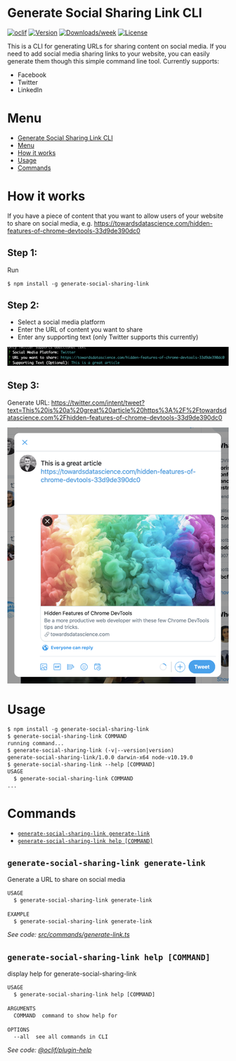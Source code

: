 # Generate Social Sharing Link CLI

[![oclif](https://img.shields.io/badge/cli-oclif-brightgreen.svg)](https://oclif.io)
[![Version](https://img.shields.io/npm/v/generate-social-sharing-link.svg)](https://npmjs.org/package/generate-social-sharing-link)
[![Downloads/week](https://img.shields.io/npm/dw/generate-social-sharing-link.svg)](https://npmjs.org/package/generate-social-sharing-link)
[![License](https://img.shields.io/npm/l/generate-social-sharing-link.svg)](https://github.com/georgeperry1/generate-social-sharing-link/blob/master/package.json)

This is a CLI for generating URLs for sharing content on social media. If you need to add social media sharing links to your website, you can easily generate them though this simple command line tool. Currently supports: 

- Facebook
- Twitter
- LinkedIn

# Menu
<!-- toc -->
* [Generate Social Sharing Link CLI](#generate-social-sharing-link-cli)
* [Menu](#menu)
* [How it works](#how-it-works)
* [Usage](#usage)
* [Commands](#commands)
<!-- tocstop -->

<!-- howitworks -->
# How it works
If you have a piece of content that you want to allow users of your website to share on social media, e.g. https://towardsdatascience.com/hidden-features-of-chrome-devtools-33d9de390dc0

## Step 1:
Run 
```
$ npm install -g generate-social-sharing-link
```

## Step 2:
- Select a social media platform
- Enter the URL of content you want to share
- Enter any supporting text (only Twitter supports this currently)

![CLI example](https://github.com/georgeperry1/generate-social-sharing-link/raw/main/assets/example.png "CLI example")

## Step 3:
Generate URL: https://twitter.com/intent/tweet?text=This%20is%20a%20great%20article%20https%3A%2F%2Ftowardsdatascience.com%2Fhidden-features-of-chrome-devtools-33d9de390dc0

![Twitter result](https://github.com/georgeperry1/generate-social-sharing-link/raw/main/assets/result.png "Twitter result")
<!-- howitworksstop -->


# Usage
<!-- usage -->
```sh-session
$ npm install -g generate-social-sharing-link
$ generate-social-sharing-link COMMAND
running command...
$ generate-social-sharing-link (-v|--version|version)
generate-social-sharing-link/1.0.0 darwin-x64 node-v10.19.0
$ generate-social-sharing-link --help [COMMAND]
USAGE
  $ generate-social-sharing-link COMMAND
...
```
<!-- usagestop -->
# Commands
<!-- commands -->
* [`generate-social-sharing-link generate-link`](#generate-social-sharing-link-generate-link)
* [`generate-social-sharing-link help [COMMAND]`](#generate-social-sharing-link-help-command)

## `generate-social-sharing-link generate-link`

Generate a URL to share on social media

```
USAGE
  $ generate-social-sharing-link generate-link

EXAMPLE
  $ generate-social-sharing-link generate-link
```

_See code: [src/commands/generate-link.ts](https://github.com/georgeperry1/generate-social-sharing-link/blob/v1.0.0/src/commands/generate-link.ts)_

## `generate-social-sharing-link help [COMMAND]`

display help for generate-social-sharing-link

```
USAGE
  $ generate-social-sharing-link help [COMMAND]

ARGUMENTS
  COMMAND  command to show help for

OPTIONS
  --all  see all commands in CLI
```

_See code: [@oclif/plugin-help](https://github.com/oclif/plugin-help/blob/v3.2.0/src/commands/help.ts)_
<!-- commandsstop -->
